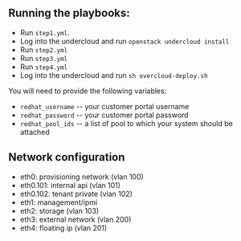 ## Running the playbooks:

- Run `step1.yml`.
- Log into the undercloud and run `openstack undercloud install`
- Run `step2.yml`
- Run `step3.yml`
- Run `step4.yml`
- Log into the undercloud and run `sh overcloud-deploy.sh`

You will need to provide the following variables:

- `redhat_username` -- your customer portal username
- `redhat_password` -- your customer portal password
- `redhat_pool_ids` -- a list of pool to which your system should be attached

## Network configuration

- eth0: provisioning network (vlan 100)
- eth0.101: internal api (vlan 101)
- eth0.102: tenant private (vlan 102)
- eth1: management/ipmi
- eth2: storage (vlan 103)
- eth3: external network (vlan 200)
- eth4: floating ip (vlan 201)
